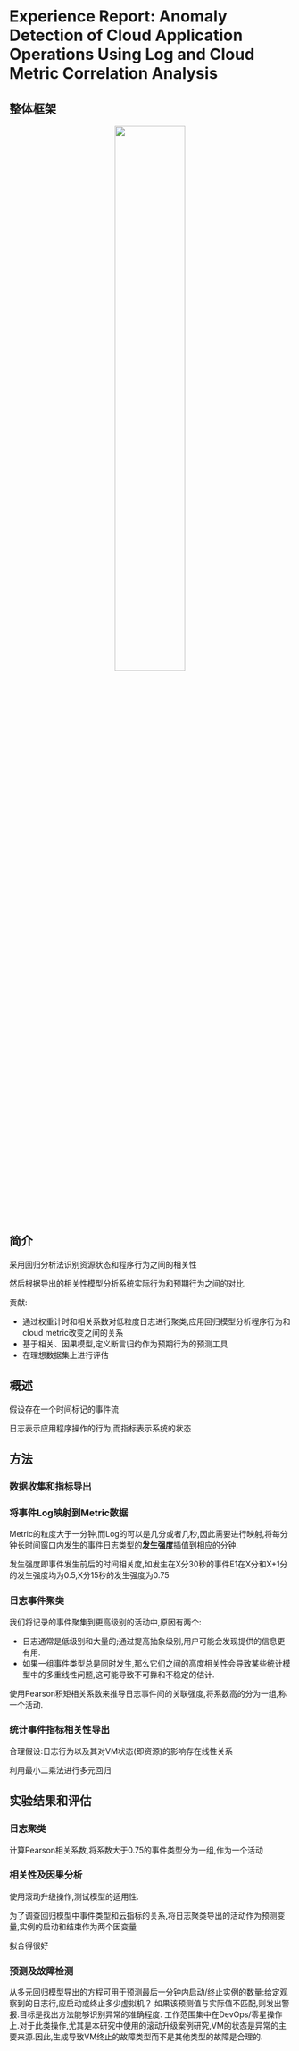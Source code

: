 # Experience Report: Anomaly Detection of Cloud Application Operations Using Log and Cloud Metric Correlation Analysis

## 整体框架
<div align="center">
<img src="https://github.com/XLab-Tongji/RCAToolbox/tree/File/ZHS/week7/extract_correlation_between_logs_and_metrics.png" width=50%>
</div>


## 简介
采用回归分析法识别资源状态和程序行为之间的相关性

然后根据导出的相关性模型分析系统实际行为和预期行为之间的对比.

贡献:
- 通过权重计时和相关系数对低粒度日志进行聚类,应用回归模型分析程序行为和cloud metric改变之间的关系
- 基于相关、因果模型,定义断言归约作为预期行为的预测工具
- 在理想数据集上进行评估

## 概述
假设存在一个时间标记的事件流

日志表示应用程序操作的行为,而指标表示系统的状态

## 方法
### 数据收集和指标导出

### 将事件Log映射到Metric数据
Metric的粒度大于一分钟,而Log的可以是几分或者几秒,因此需要进行映射,将每分钟长时间窗口内发生的事件日志类型的**发生强度**插值到相应的分钟.

发生强度即事件发生前后的时间相关度,如发生在X分30秒的事件E1在X分和X+1分的发生强度均为0.5,X分15秒的发生强度为0.75

### 日志事件聚类
我们将记录的事件聚集到更高级别的活动中,原因有两个:
- 日志通常是低级别和大量的;通过提高抽象级别,用户可能会发现提供的信息更有用.
- 如果一组事件类型总是同时发生,那么它们之间的高度相关性会导致某些统计模型中的多重线性问题,这可能导致不可靠和不稳定的估计.

使用Pearson积矩相关系数来推导日志事件间的关联强度,将系数高的分为一组,称一个活动.

### 统计事件指标相关性导出
合理假设:日志行为以及其对VM状态(即资源)的影响存在线性关系

利用最小二乘法进行多元回归

## 实验结果和评估
### 日志聚类
计算Pearson相关系数,将系数大于0.75的事件类型分为一组,作为一个活动

### 相关性及因果分析
使用滚动升级操作,测试模型的适用性.

为了调查回归模型中事件类型和云指标的关系,将日志聚类导出的活动作为预测变量,实例的启动和结束作为两个因变量

拟合得很好

### 预测及故障检测
从多元回归模型导出的方程可用于预测最后一分钟内启动/终止实例的数量:给定观察到的日志行,应启动或终止多少虚拟机？
如果该预测值与实际值不匹配,则发出警报.目标是找出方法能够识别异常的准确程度.
工作范围集中在DevOps/零星操作上.对于此类操作,尤其是本研究中使用的滚动升级案例研究,VM的状态是异常的主要来源.因此,生成导致VM终止的故障类型而不是其他类型的故障是合理的.
